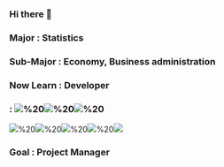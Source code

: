 ### Hi there 👋

###     Major : Statistics
### Sub-Major : Economy, Business administration
### Now Learn : Developer
###           : <img src="https://img.shields.io/badge/JAVA-007396?style=for-the-badge&logo=java&logoColor=white">%20<img src="https://img.shields.io/badge/Spring-6DB33F?style=for-the-badge&logo=Spring&logoColor=white">%20<img src="https://img.shields.io/badge/javascript-F7DF1E?style=for-the-badge&logo=javascript&logoColor=black">%20
<img src="https://img.shields.io/badge/jquery-0769AD?style=for-the-badge&logo=jquery&logoColor=white">%20<img src="https://img.shields.io/badge/vue.js-4FC08D?style=for-the-badge&logo=vue.js&logoColor=white">%20<img src="https://img.shields.io/badge/html-E34F26?style=for-the-badge&logo=html5&logoColor=white">%20<img src="https://img.shields.io/badge/css-1572B6?style=for-the-badge&logo=css3&logoColor=white">%20<img src="https://img.shields.io/badge/bootstrap-7952B3?style=for-the-badge&logo=bootstrap&logoColor=white">
###      Goal : Project Manager

<!--
**jbGyeon/jbGyeon** is a ✨ _special_ ✨ repository because its `README.md` (this file) appears on your GitHub profile.

Here are some ideas to get you started:

- 🔭 I’m currently working on ...
- 🌱 I’m currently learning ...
- 👯 I’m looking to collaborate on ...
- 🤔 I’m looking for help with ...
- 💬 Ask me about ...
- 📫 How to reach me: ...
- 😄 Pronouns: ...
- ⚡ Fun fact: ...
-->
